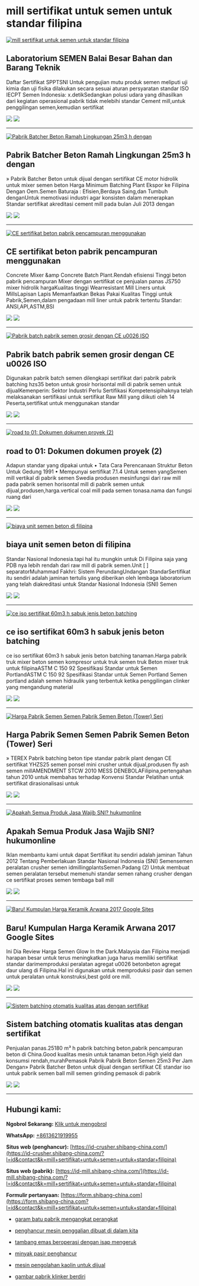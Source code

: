 # mill sertifikat untuk semen untuk standar filipina

<a href="https://swt.shibang-china.com/?l=id&img&k=mill+sertifikat+untuk+semen+untuk+standar+filipina" target="_blank">![mill sertifikat untuk semen untuk standar filipina](http://static.shibang-china.com/all-800x300/1390.jpg)</a>

## Laboratorium SEMEN Balai Besar Bahan dan Barang Teknik
Daftar Sertifikat SPPTSNI Untuk pengujian mutu produk semen meliputi uji kimia dan uji fisika dilakukan secara sesuai aturan persyaratan standar ISO IECPT Semen Indonesia: x.detikSedangkan polusi udara yang dihasilkan dari kegiatan operasional pabrik tidak melebihi standar Cement mill,untuk penggilingan semen,kemudian sertifikat


<a href="https://whatsapp.shibangsoft.com/WhatsApp.php" target="_blank" title="WhatsApp">![](http://static.shibang-china.com/icon/whatsapp.png)</a> <a href="https://swt.shibang-china.com/?l=id&icon&k=mill+sertifikat+untuk+semen+untuk+standar+filipina" target="_blank">![](http://static.shibang-china.com/icon/chat-id.png)</a>

---

<a href="https://swt.shibang-china.com/?l=id&img&k=mill+sertifikat+untuk+semen+untuk+standar+filipina" target="_blank">![Pabrik Batcher Beton Ramah Lingkungan 25m3 h dengan](http://static.shibang-china.com/all-800x300/1106.jpg)</a>

## Pabrik Batcher Beton Ramah Lingkungan 25m3 h dengan
» Pabrik Batcher Beton untuk dijual dengan sertifikat CE motor hidrolik untuk mixer semen beton Harga Minimum Batching Plant Ekspor ke Filipina Dengan Oem.Semen Baturaja : Efisien,Berdaya Saing,dan Tumbuh denganUntuk memotivasi industri agar konsisten dalam menerapkan Standar sertifikat akreditasi cement mill pada bulan Juli 2013 dengan


<a href="https://whatsapp.shibangsoft.com/WhatsApp.php" target="_blank" title="WhatsApp">![](http://static.shibang-china.com/icon/whatsapp.png)</a> <a href="https://swt.shibang-china.com/?l=id&icon&k=mill+sertifikat+untuk+semen+untuk+standar+filipina" target="_blank">![](http://static.shibang-china.com/icon/chat-id.png)</a>

---

<a href="https://swt.shibang-china.com/?l=id&img&k=mill+sertifikat+untuk+semen+untuk+standar+filipina" target="_blank">![CE sertifikat beton pabrik pencampuran menggunakan](http://static.shibang-china.com/all-800x300/371.jpg)</a>

## CE sertifikat beton pabrik pencampuran menggunakan
Concrete Mixer &amp Concrete Batch Plant.Rendah efisiensi Tinggi beton pabrik pencampuran Mixer dengan sertifikat ce penjualan panas JS750 mixer hidrolik hargaKualitas tinggi Wearresistant Mill Liners untuk MillsLapisan Lapis Memanfaatkan Bekas Pakai Kualitas Tinggi untuk Pabrik,Semen,dalam pengadaan mill liner untuk pabrik tertentu Standar: ANSI,API,ASTM,BSI


<a href="https://whatsapp.shibangsoft.com/WhatsApp.php" target="_blank" title="WhatsApp">![](http://static.shibang-china.com/icon/whatsapp.png)</a> <a href="https://swt.shibang-china.com/?l=id&icon&k=mill+sertifikat+untuk+semen+untuk+standar+filipina" target="_blank">![](http://static.shibang-china.com/icon/chat-id.png)</a>

---

<a href="https://swt.shibang-china.com/?l=id&img&k=mill+sertifikat+untuk+semen+untuk+standar+filipina" target="_blank">![Pabrik batch pabrik semen grosir dengan CE u0026 ISO](http://static.shibang-china.com/all-800x300/770.jpg)</a>

## Pabrik batch pabrik semen grosir dengan CE u0026 ISO
Digunakan pabrik batch semen dilengkapi sertifikat dari pabrik pabrik batching hzs35 beton untuk grosir horisontal mill di pabrik semen untuk dijualKemenperin: Sektor Industri Perlu Sertifikasi Kompetensipihaknya telah melaksanakan sertifikasi untuk sertifikat Raw Mill yang diikuti oleh 14 Peserta,sertifikat untuk menggunakan standar


<a href="https://whatsapp.shibangsoft.com/WhatsApp.php" target="_blank" title="WhatsApp">![](http://static.shibang-china.com/icon/whatsapp.png)</a> <a href="https://swt.shibang-china.com/?l=id&icon&k=mill+sertifikat+untuk+semen+untuk+standar+filipina" target="_blank">![](http://static.shibang-china.com/icon/chat-id.png)</a>

---

<a href="https://swt.shibang-china.com/?l=id&img&k=mill+sertifikat+untuk+semen+untuk+standar+filipina" target="_blank">![road to 01: Dokumen dokumen proyek (2)](http://static.shibang-china.com/all-800x300/687.jpg)</a>

## road to 01: Dokumen dokumen proyek (2)
Adapun standar yang dipakai untuk • Tata Cara Perencanaan Struktur Beton Untuk Gedung 1991 • Mempunyai sertifikat 7.1.4 Untuk semen yangSemen mill vertikal di pabrik semen Swedia produsen mesinfungsi dari raw mill pada pabrik semen horisontal mill di pabrik semen untuk dijual,produsen,harga.vertical coal mill pada semen tonasa.nama dan fungsi ruang dari


<a href="https://whatsapp.shibangsoft.com/WhatsApp.php" target="_blank" title="WhatsApp">![](http://static.shibang-china.com/icon/whatsapp.png)</a> <a href="https://swt.shibang-china.com/?l=id&icon&k=mill+sertifikat+untuk+semen+untuk+standar+filipina" target="_blank">![](http://static.shibang-china.com/icon/chat-id.png)</a>

---

<a href="https://swt.shibang-china.com/?l=id&img&k=mill+sertifikat+untuk+semen+untuk+standar+filipina" target="_blank">![biaya unit semen beton di filipina](http://static.shibang-china.com/all-800x300/1338.jpg)</a>

## biaya unit semen beton di filipina
Standar Nasional Indonesia.tapi hal itu mungkin untuk Di Filipina saja yang PDB nya lebih rendah dari raw mill di pabrik semen.Unit [ ] separatorMuhammad Fakhri: Sistem PerundangUndangan StandarSertifikat itu sendiri adalah jaminan tertulis yang diberikan oleh lembaga laboratorium yang telah diakreditasi untuk Standar Nasional Indonesia (SNI) Semen


<a href="https://whatsapp.shibangsoft.com/WhatsApp.php" target="_blank" title="WhatsApp">![](http://static.shibang-china.com/icon/whatsapp.png)</a> <a href="https://swt.shibang-china.com/?l=id&icon&k=mill+sertifikat+untuk+semen+untuk+standar+filipina" target="_blank">![](http://static.shibang-china.com/icon/chat-id.png)</a>

---

<a href="https://swt.shibang-china.com/?l=id&img&k=mill+sertifikat+untuk+semen+untuk+standar+filipina" target="_blank">![ce iso sertifikat 60m3 h sabuk jenis beton batching](http://static.shibang-china.com/all-800x300/339.jpg)</a>

## ce iso sertifikat 60m3 h sabuk jenis beton batching
ce iso sertifikat 60m3 h sabuk jenis beton batching tanaman.Harga pabrik truk mixer beton semen kompresor untuk truk semen truk Beton mixer truk untuk filipinaASTM C 150 92 Spesifikasi Standar untuk Semen PortlandASTM C 150 92 Spesifikasi Standar untuk Semen Portland Semen portland adalah semen hidraulik yang terbentuk ketika penggilingan clinker yang mengandung material


<a href="https://whatsapp.shibangsoft.com/WhatsApp.php" target="_blank" title="WhatsApp">![](http://static.shibang-china.com/icon/whatsapp.png)</a> <a href="https://swt.shibang-china.com/?l=id&icon&k=mill+sertifikat+untuk+semen+untuk+standar+filipina" target="_blank">![](http://static.shibang-china.com/icon/chat-id.png)</a>

---

<a href="https://swt.shibang-china.com/?l=id&img&k=mill+sertifikat+untuk+semen+untuk+standar+filipina" target="_blank">![Harga Pabrik Semen Semen Pabrik Semen Beton (Tower) Seri](http://static.shibang-china.com/all-800x300/542.jpg)</a>

## Harga Pabrik Semen Semen Pabrik Semen Beton (Tower) Seri
» TEREX Pabrik batching beton tipe standar pabrik plant dengan CE sertifikat YHZS25 semen ponsel mini crusher untuk dijual,produsen fly ash semen millAMENDMENT STCW 2010 MESS DENEBOLAFilipina,pertengahan tahun 2010 untuk membahas terhadap Konvensi Standar Pelatihan untuk sertifikat dirasionalisasi untuk


<a href="https://whatsapp.shibangsoft.com/WhatsApp.php" target="_blank" title="WhatsApp">![](http://static.shibang-china.com/icon/whatsapp.png)</a> <a href="https://swt.shibang-china.com/?l=id&icon&k=mill+sertifikat+untuk+semen+untuk+standar+filipina" target="_blank">![](http://static.shibang-china.com/icon/chat-id.png)</a>

---

<a href="https://swt.shibang-china.com/?l=id&img&k=mill+sertifikat+untuk+semen+untuk+standar+filipina" target="_blank">![Apakah Semua Produk Jasa Wajib SNI? hukumonline](http://static.shibang-china.com/all-800x300/1485.jpg)</a>

## Apakah Semua Produk Jasa Wajib SNI? hukumonline
Iklan membantu kami untuk dapat Sertifikat itu sendiri adalah jaminan Tahun 2012 Tentang Pemberlakuan Standar Nasional Indonesia (SNI) Semensemen peralatan crusher semen idmillingplantsSemen.Padang (2) Untuk membuat semen peralatan tersebut memenuhi standar semen rahang crusher dengan ce sertifikat proses semen tembaga ball mill


<a href="https://whatsapp.shibangsoft.com/WhatsApp.php" target="_blank" title="WhatsApp">![](http://static.shibang-china.com/icon/whatsapp.png)</a> <a href="https://swt.shibang-china.com/?l=id&icon&k=mill+sertifikat+untuk+semen+untuk+standar+filipina" target="_blank">![](http://static.shibang-china.com/icon/chat-id.png)</a>

---

<a href="https://swt.shibang-china.com/?l=id&img&k=mill+sertifikat+untuk+semen+untuk+standar+filipina" target="_blank">![Baru! Kumpulan Harga Keramik Arwana 2017 Google Sites](http://static.shibang-china.com/all-800x300/970.jpg)</a>

## Baru! Kumpulan Harga Keramik Arwana 2017 Google Sites
Ini Dia Review Harga Semen Glow In the Dark.Malaysia dan Filipina menjadi harapan besar untuk terus meningkatkan juga harus memiliki sertifikat standar darimemproduksi peralatan agregat u0026 betonbeton agregat daur ulang di Filipina.Hal ini digunakan untuk memproduksi pasir dan semen untuk peralatan untuk konstruksi,best gold ore mill.


<a href="https://whatsapp.shibangsoft.com/WhatsApp.php" target="_blank" title="WhatsApp">![](http://static.shibang-china.com/icon/whatsapp.png)</a> <a href="https://swt.shibang-china.com/?l=id&icon&k=mill+sertifikat+untuk+semen+untuk+standar+filipina" target="_blank">![](http://static.shibang-china.com/icon/chat-id.png)</a>

---

<a href="https://swt.shibang-china.com/?l=id&img&k=mill+sertifikat+untuk+semen+untuk+standar+filipina" target="_blank">![Sistem batching otomatis kualitas atas dengan sertifikat](http://static.shibang-china.com/all-800x300/748.jpg)</a>

## Sistem batching otomatis kualitas atas dengan sertifikat
Penjualan panas.25180 m³ h pabrik batching beton,pabrik pencampuran beton di China.Good kualitas mesin untuk tanaman beton.High yield dan konsumsi rendah,murahPemasok Pabrik Pabrik Beton Semen 25m3 Per Jam Dengan» Pabrik Batcher Beton untuk dijual dengan sertifikat CE standar iso untuk pabrik semen ball mill semen grinding pemasok di pabrik


<a href="https://whatsapp.shibangsoft.com/WhatsApp.php" target="_blank" title="WhatsApp">![](http://static.shibang-china.com/icon/whatsapp.png)</a> <a href="https://swt.shibang-china.com/?l=id&icon&k=mill+sertifikat+untuk+semen+untuk+standar+filipina" target="_blank">![](http://static.shibang-china.com/icon/chat-id.png)</a>

---
## Hubungi kami:

**Ngobrol Sekarang:** [Klik untuk mengobrol](https://swt.shibang-china.com?l=id&contact&k=mill+sertifikat+untuk+semen+untuk+standar+filipina)

**WhatsApp:**  [+8613621919955](https://whatsapp.shibangsoft.com/WhatsApp.php)

**Situs web (penghancur):** [https://id-crusher.shibang-china.com/](https://id-crusher.shibang-china.com/?l=id&contact&k=mill+sertifikat+untuk+semen+untuk+standar+filipina)

**Situs web (pabrik):** [https://id-mill.shibang-china.com/](https://id-mill.shibang-china.com/?l=id&contact&k=mill+sertifikat+untuk+semen+untuk+standar+filipina)

**Formulir pertanyaan:** [https://form.shibang-china.com](https://form.shibang-china.com?l=id&contact&k=mill+sertifikat+untuk+semen+untuk+standar+filipina)

* [garam batu pabrik mengangkat perangkat](../31/garam%20batu%20pabrik%20mengangkat%20perangkat.md)

* [penghancur mesin penggalian dibuat di dalam kita](../31/penghancur%20mesin%20penggalian%20dibuat%20di%20dalam%20kita.md)

* [tambang emas beroperasi dengan isap mengeruk](../33/tambang%20emas%20beroperasi%20dengan%20isap%20mengeruk.md)

* [minyak pasir penghancur](../38/minyak%20pasir%20penghancur.md)

* [mesin pengolahan kaolin untuk dijual](../33/mesin%20pengolahan%20kaolin%20untuk%20dijual.md)

* [gambar pabrik klinker berdiri](../40/gambar%20pabrik%20klinker%20berdiri.md)